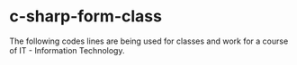 # c-sharp-form-class
The following codes lines are being used for classes and work for a course of IT - Information Technology.
